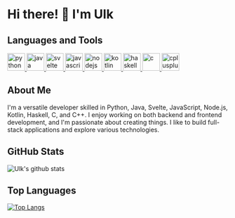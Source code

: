 # Hi there! 👋 I'm Ulk

## Languages and Tools

<p align="left">
  <a href="https://www.python.org" target="_blank" rel="noreferrer">
    <img src="https://cdn.jsdelivr.net/gh/devicons/devicon/icons/python/python-original.svg" alt="python" width="40" height="40"/>
  </a>
  <a href="https://www.java.com" target="_blank" rel="noreferrer">
    <img src="https://cdn.jsdelivr.net/gh/devicons/devicon/icons/java/java-original.svg" alt="java" width="40" height="40"/>
  </a>
  <a href="https://svelte.dev" target="_blank" rel="noreferrer">
    <img src="https://cdn.jsdelivr.net/gh/devicons/devicon/icons/svelte/svelte-original.svg" alt="svelte" width="40" height="40"/>
  </a>
  <a href="https://developer.mozilla.org/en-US/docs/Web/JavaScript" target="_blank" rel="noreferrer">
    <img src="https://cdn.jsdelivr.net/gh/devicons/devicon/icons/javascript/javascript-original.svg" alt="javascript" width="40" height="40"/>
  </a>
  <a href="https://nodejs.org" target="_blank" rel="noreferrer">
    <img src="https://cdn.jsdelivr.net/gh/devicons/devicon/icons/nodejs/nodejs-original.svg" alt="nodejs" width="40" height="40"/>
  </a>
  <a href="https://kotlinlang.org" target="_blank" rel="noreferrer">
    <img src="https://cdn.jsdelivr.net/gh/devicons/devicon/icons/kotlin/kotlin-original.svg" alt="kotlin" width="40" height="40"/>
  </a>
  <a href="https://www.haskell.org/" target="_blank" rel="noreferrer">
    <img src="https://cdn.jsdelivr.net/gh/devicons/devicon/icons/haskell/haskell-original.svg" alt="haskell" width="40" height="40"/>
  </a>
  <a href="https://www.cprogramming.com/" target="_blank" rel="noreferrer">
    <img src="https://cdn.jsdelivr.net/gh/devicons/devicon/icons/c/c-original.svg" alt="c" width="40" height="40"/>
  </a>
  <a href="https://www.w3schools.com/cpp/" target="_blank" rel="noreferrer">
    <img src="https://cdn.jsdelivr.net/gh/devicons/devicon/icons/cplusplus/cplusplus-original.svg" alt="cplusplus" width="40" height="40"/>
  </a>
</p>

## About Me

I'm a versatile developer skilled in Python, Java, Svelte, JavaScript, Node.js, Kotlin, Haskell, C, and C++. I enjoy working on both backend and frontend development, and I'm passionate about creating things. I like to build full-stack applications and explore various technologies.


## GitHub Stats
![Ulk's github stats](https://github-readme-stats-mocha-chi-44.vercel.app/api?username=Ulk-G&show_icons=true&theme=radical)

## Top Languages
[![Top Langs](https://github-readme-stats-mocha-chi-44.vercel.app/api/top-langs/?username=Ulk-G&layout=compact&theme=radical)](https://github.com/anuraghazra/github-readme-stats)
